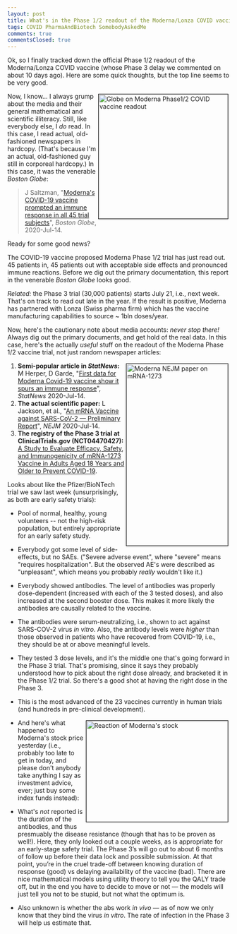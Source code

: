```yaml
---
layout: post
title: What's in the Phase 1/2 readout of the Moderna/Lonza COVID vaccine?
tags: COVID PharmaAndBiotech SomebodyAskedMe
comments: true
commentsClosed: true
---
```


Ok, so I finally tracked down the official Phase 1/2 readout of the Moderna/Lonza COVID
vaccine (whose Phase 3 delay we commented on about 10 days ago).  Here are some quick
thoughts, but the top line seems to be very good.  

<a href="{{ site.baseurl }}/images/2020-07-15-moderna-lonza-covid-vaccine-ph12-readout-globe.png" target="_blank"><img src="{{ site.baseurl }}/images/2020-07-15-moderna-lonza-covid-vaccine-ph12-readout-globe.png" width="293" height="282" alt="Globe on Moderna Phase1/2 COVID vaccine readout" title="Globe on Moderna Phase1/2 COVID vaccine readout" style="float: right; margin: 3px 3px 3px 3px; border: 1px solid #000000;"></a>
Now, I know... I always grump about the media and their general mathematical and scientific
illiteracy.  Still, like everybody else, I _do_ read.  In this case, I read actual,
old-fashioned newspapers in hardcopy.  (That's because I'm an actual, old-fashioned guy
still in corporeal hardcopy.)  In this case, it was the venerable _Boston Globe_:  

> J Saltzman, "[Moderna's COVID-19 vaccine prompted an immune response in all 45 trial subjects](https://www.bostonglobe.com/2020/07/14/nation/moderna-covid-19-vaccine-poised-final-testing/)", _Boston Globe_, 2020-Jul-14.  

Ready for some good news?  

The COVID-19 vaccine proposed Moderna Phase 1/2 trial has just read out.  45 patients in,
45 patients out with acceptable side effects and pronounced immune reactions.  Before we
dig out the primary documentation,  this report in the venerable _Boston Globe_ looks good.  

_Related:_ the Phase 3 trial (30,000 patients) starts July 21, i.e., next week.  That's on
track to read out late in the year.  If the result is positive, Moderna has partnered with
Lonza (Swiss pharma firm) which has the vaccine manufacturing capabilities to source ~
1bln doses/year.  

Now, here's the cautionary note about media accounts: _never stop there!_ Always dig out
the primary documents, and get hold of the real data.  In this case, here's the actually
_useful_ stuff on the readout of the Moderna Phase 1/2 vaccine trial, not just random
newspaper articles:  

<a href="{{ site.baseurl }}/images/2020-07-15-moderna-lonza-covid-vaccine-ph12-readout-nejm.png" target="_blank"><img src="{{ site.baseurl }}/images/2020-07-15-moderna-lonza-covid-vaccine-ph12-readout-nejm.png" width="230" height="412" alt="Moderna NEJM paper on mRNA-1273" title="Moderna NEJM paper on mRNA-1273" style="float: right; margin: 3px 3px 3px 3px; border: 1px solid #000000;"></a>
1. __Semi-popular article in *StatNews*:__  M Herper, D Garde, "[First data for Moderna Covid-19 vaccine show it spurs an immune response](https://www.statnews.com/2020/07/14/moderna-covid19-vaccine-first-data-show-spurs-immune-response/)", _StatNews_ 2020-Jul-14.  
1. __The actual scientific paper:__ L Jackson, et al., "[An mRNA Vaccine against SARS-CoV-2 — Preliminary Report](https://www.nejm.org/doi/full/10.1056/NEJMoa2022483)", _NEJM_ 2020-Jul-14.  
1. __The registry of the Phase 3 trial at ClinicalTrials.gov (NCT04470427):__ [A Study to Evaluate Efficacy, Safety, and Immunogenicity of mRNA-1273 Vaccine in Adults Aged 18 Years and Older to Prevent COVID-19](https://clinicaltrials.gov/ct2/show/NCT04470427).  

Looks about like the Pfizer/BioNTech trial we saw last week (unsurprisingly, as both are
early safety trials):  

* Pool of normal, healthy, young volunteers -- not the high-risk population, but entirely appropriate for an early safety study.  

* Everybody got some level of side-effects, but no SAEs.  ("Severe adverse event", where "severe" means "requires hospitalization".  But the observed AE's were described as "unpleasant", which means you probably _really_ wouldn't like it.)  

* Everybody showed antibodies.  The level of antibodies was properly dose-dependent (increased with each of the 3 tested doses), and also increased at the second booster dose.  This makes it more likely the antibodies are causally related to the vaccine.  

* The antibodies were serum-neutralizing, i.e., shown to act against SARS-COV-2 virus _in vitro_.  Also, the antibody levels were _higher_ than those observed in patients who have recovered from COVID-19, i.e., they should be at or above meaningful levels.  

* They tested 3 dose levels, and it's the middle one that's going forward in the Phase 3 trial.  That's promising, since it says they probably understood how to pick about the right dose already, and bracketed it in the Phase 1/2 trial.  So there's a good shot at having the right dose in the Phase 3.  

* This is the most advanced of the 23 vaccines currently in human trials (and hundreds in pre-clinical development).  

<a href="{{ site.baseurl }}/images/2020-07-15-moderna-lonza-covid-vaccine-ph12-readout-stock.png" target="_blank"><img src="{{ site.baseurl }}/images/2020-07-15-moderna-lonza-covid-vaccine-ph12-readout-stock.png" width="321" height="229" alt="Reaction of Moderna's stock" title="Reaction of Moderna's stock" style="float: right; margin: 3px 3px 3px 3px; border: 1px solid #000000;"></a>
* And here's what happened to Moderna's stock price yesterday (i.e., probably too late to get in today, and please don't anybody take anything I say as investment advice, ever; just buy some index funds instead):  

* What's _not_ reported is the duration of the antibodies, and thus presmuably the disease resistance (though that has to be proven as well!).  Here, they only looked out a couple weeks, as is appropriate for an early-stage safety trial.  The Phase 3’s will go out to about 6 months of follow up before their data lock and possible submission.  At that point, you’re in the cruel trade-off between knowing duration of response (good) vs delaying availability of the vaccine (bad).  There are nice mathematical models using utility theory to tell you the QALY trade off, but in the end you have to decide to move or not — the models will just tell you not to be stupid, but not what the optimum is.  

* Also unknown is whether the abs work _in vivo_ &mdash; as of now we only know that they bind the virus _in vitro_.  The rate of infection in the Phase 3 will help us estimate that.  

